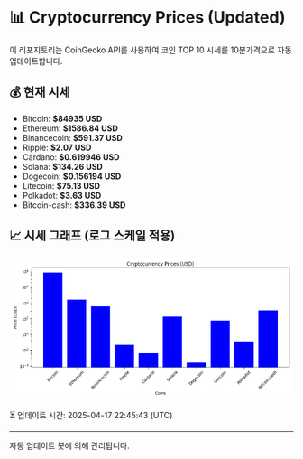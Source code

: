 
# 📊 Cryptocurrency Prices (Updated)

이 리포지토리는 CoinGecko API를 사용하여 코인 TOP 10 시세를 10분가격으로 자동 업데이트합니다.

## 💰 현재 시세
- Bitcoin: **$84935 USD**
- Ethereum: **$1586.84 USD**
- Binancecoin: **$591.37 USD**
- Ripple: **$2.07 USD**
- Cardano: **$0.619946 USD**
- Solana: **$134.26 USD**
- Dogecoin: **$0.156194 USD**
- Litecoin: **$75.13 USD**
- Polkadot: **$3.63 USD**
- Bitcoin-cash: **$336.39 USD**

## 📈 시세 그래프 (로그 스케일 적용)
![Crypto Prices](crypto_prices.png)

⏳ 업데이트 시간: 2025-04-17 22:45:43 (UTC)

---
자동 업데이트 봇에 의해 관리됩니다.
